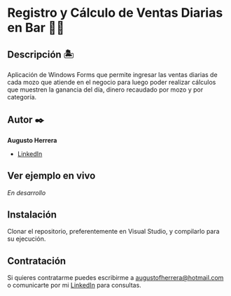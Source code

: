 #  Registro y Cálculo de Ventas Diarias en Bar 🍺🍔

## Descripción 🏝

Aplicación de Windows Forms que permite ingresar las ventas diarias de cada mozo que atiende en el negocio para luego poder realizar cálculos que muestren la ganancia del día, dinero recaudado por mozo y por categoría.

## Autor ✒️
**Augusto Herrera**

* [LinkedIn](https://www.linkedin.com/in/herreraaugusto/)

## Ver ejemplo en vivo 
_En desarrollo_

## Instalación 
Clonar el repositorio, preferentemente en Visual Studio, y compilarlo para su ejecución.
  
## Contratación
Si quieres contratarme puedes escribirme a augustofherrera@hotmail.com o comunicarte por mi [LinkedIn](https://www.linkedin.com/in/herreraaugusto/) para consultas.
